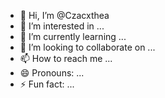 - 👋 Hi, I’m @Czacxthea
- 👀 I’m interested in ...
- 🌱 I’m currently learning ...
- 💞️ I’m looking to collaborate on ...
- 📫 How to reach me ...
- 😄 Pronouns: ...
- ⚡ Fun fact: ...

<!---
Czacxthea/Czacxthea is a ✨ special ✨ repository because its `README.md` (this file) appears on your GitHub profile.
You can click the Preview link to take a look at your changes.
--->
